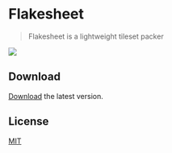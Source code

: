 # Flakesheet
> Flakesheet is a lightweight tileset packer

![](https://i.imgur.com/kTsvjsa.png)

## Download

[Download](https://github.com/TheJeme/Flakesheet/releases/ "Flakesheet") the latest version.

## License

[MIT](LICENSE)
